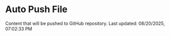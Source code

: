 # Auto Push File

Content that will be pushed to GitHub repository.
Last updated: 08/20/2025, 07:02:33 PM